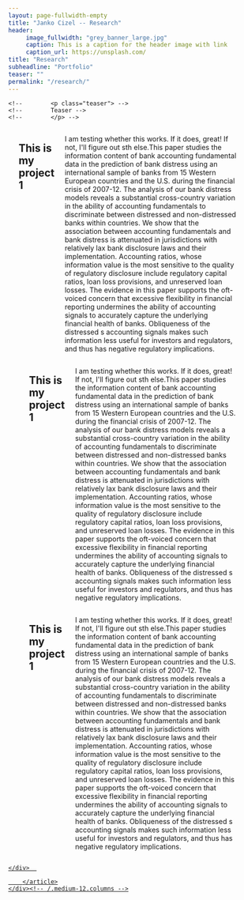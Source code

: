 ```yaml
---
layout: page-fullwidth-empty
title: "Janko Cizel -- Research"
header:
     image_fullwidth: "grey_banner_large.jpg"
     caption: This is a caption for the header image with link
     caption_url: https://unsplash.com/
title: "Research"
subheadline: "Portfolio"
teaser: ""
permalink: "/research/"
---
```


<div class="row t30">
	<!-- <div class="medium-12 columns"> -->
	<!-- 	<article> -->
	<!-- 		<header> -->
	<!-- 			<p class="subheadline">Subheadline</p> -->
	<!-- 			<h1>Title</h1> -->
	<!-- 		</header> -->


	<!-- 		<p class="teaser"> -->
	<!-- 		Teaser -->
	<!-- 		</p> -->

<div class="row t30">
<div class="medium-4 columns frontpage-widget">
	<a href="">
	</a>
	<h2 class="font-size-h3 t10">This is my project 1</h2>
	<p>I am testing whether this works. If it does, great! If not, I'll figure
	out sth else.This paper studies the information content of bank accounting
	fundamental data in the prediction of bank distress using an international
	sample of banks from 15 Western European countries and the U.S. during the
	financial crisis of 2007-12.  The analysis of our bank distress models
	reveals a substantial cross-country variation in the ability of accounting
	fundamentals to discriminate between distressed and non-distressed banks
	within countries. We show that the association between accounting
	fundamentals and bank distress is attenuated in jurisdictions with
	relatively lax bank disclosure laws and their implementation. Accounting
	ratios, whose information value is the most sensitive to the quality of
	regulatory disclosure include regulatory capital ratios, loan loss
	provisions, and unreserved loan losses. The evidence in this paper supports
	the oft-voiced concern that excessive flexibility in financial reporting
	undermines the ability of accounting signals to accurately capture the
	underlying financial health of banks. Obliqueness of the distressed s
	accounting signals makes such information less useful for investors and
	regulators, and thus has negative regulatory implications.</p>
	<p><a class="button tiny radius" href="test"</a></p>
	</div>

<div class="medium-4 columns frontpage-widget">
	<a href="">
	</a>
	<h2 class="font-size-h3 t10">This is my project 1</h2>
	<p>I am testing whether this works. If it does, great! If not, I'll figure
	out sth else.This paper studies the information content of bank accounting
	fundamental data in the prediction of bank distress using an international
	sample of banks from 15 Western European countries and the U.S. during the
	financial crisis of 2007-12.  The analysis of our bank distress models
	reveals a substantial cross-country variation in the ability of accounting
	fundamentals to discriminate between distressed and non-distressed banks
	within countries. We show that the association between accounting
	fundamentals and bank distress is attenuated in jurisdictions with
	relatively lax bank disclosure laws and their implementation. Accounting
	ratios, whose information value is the most sensitive to the quality of
	regulatory disclosure include regulatory capital ratios, loan loss
	provisions, and unreserved loan losses. The evidence in this paper supports
	the oft-voiced concern that excessive flexibility in financial reporting
	undermines the ability of accounting signals to accurately capture the
	underlying financial health of banks. Obliqueness of the distressed s
	accounting signals makes such information less useful for investors and
	regulators, and thus has negative regulatory implications.</p>
	<p><a class="button tiny radius" href="test"</a></p>
	</div>
<div class="medium-4 columns frontpage-widget">
	<a href="">
	</a>
	<h2 class="font-size-h3 t10">This is my project 1</h2>
	<p>I am testing whether this works. If it does, great! If not, I'll figure
	out sth else.This paper studies the information content of bank accounting
	fundamental data in the prediction of bank distress using an international
	sample of banks from 15 Western European countries and the U.S. during the
	financial crisis of 2007-12.  The analysis of our bank distress models
	reveals a substantial cross-country variation in the ability of accounting
	fundamentals to discriminate between distressed and non-distressed banks
	within countries. We show that the association between accounting
	fundamentals and bank distress is attenuated in jurisdictions with
	relatively lax bank disclosure laws and their implementation. Accounting
	ratios, whose information value is the most sensitive to the quality of
	regulatory disclosure include regulatory capital ratios, loan loss
	provisions, and unreserved loan losses. The evidence in this paper supports
	the oft-voiced concern that excessive flexibility in financial reporting
	undermines the ability of accounting signals to accurately capture the
	underlying financial health of banks. Obliqueness of the distressed s
	accounting signals makes such information less useful for investors and
	regulators, and thus has negative regulatory implications.</p>
	<p><a class="button tiny radius" href=""</a></p>
	</div>

	</div>	

		</article>
	</div><!-- /.medium-12.columns -->
</div><!-- /.row -->

<!--more-->

<!-- <div class="row t30"> -->
<!-- <div class="medium-4 columns frontpage-widget"> -->
<!-- 	<a href=""> -->
<!-- 	</a> -->
<!-- 	<h2 class="font-size-h3 t10">Test</h2> -->
<!-- 	<p>Sample text</p> -->
<!-- 	<p><a class="button tiny radius" href="test"</a></p> -->
<!-- 	</div> -->
	
<!--     <\!-- <div class="medium-4 columns"> -\-> -->
<!--     <\!--     <img src="{{ site.urlimg }}webdesign_screenshot_stilwandel.jpg" alt=""> -\-> -->
<!--     <\!--     <p>Website: <a href="http://stilwandel-koeln.de">Stilwandel-Koeln.de</a></p> -\-> -->
<!--     <\!-- </div><\\!-- /.medium-4.columns -\\-> -\-> -->

<!--     <div class="medium-4 columns"> -->
<!--         <img src="{{ site.urlimg }}webdesign_screenshot_tarnkappe.jpg" alt=""> -->
<!--         <p>Website: <a href="http://tarnkarppe.info">Tarnkappe.info</a></p> -->
<!--     </div><\!-- /.medium-4.columns -\-> -->

<!--     <div class="medium-4 columns"> -->
<!--         <img src="{{ site.urlimg }}webdesign_screenshot_schriefer.jpg" alt=""> -->
<!--         <p>Website: <a href="http://www.psychotherapie-schriefer.de/">Praxis für psychologische Psychotherapie Simone Schriefer</a></p> -->
<!--     </div><\!-- /.medium-4.columns -\-> -->
<!-- </div><\!-- /.row -\-> -->


<!-- <div class="row t60"> -->
<!--     <div class="medium-6 columns b30"> -->
<!--         <img src="{{ site.urlimg }}webdesign_screenshot_nixdorf.jpg" alt=""> -->
<!--         <p> Website: Nixdorf Internatsberatung &amp; Schulberatung</p> -->
<!--     </div><\!-- /.medium-6.columns -\-> -->

<!--     <div class="medium-6 columns b30"> -->
<!--         <img src="{{ site.urlimg }}webdesign_screenshot_jcorneille.jpg" alt=""> -->
<!--         <p>Website: <a href="http://jcorneille.de">Grafik Design Jeannette Corneille</a></p> -->
<!--     </div><\!-- /.medium-6.columns -\-> -->
<!-- </div><\!-- /.row -\-> -->


<!-- <div class="row t30"> -->
<!--     <div class="medium-4 columns"> -->
<!--         <img src="{{ site.urlimg }}webdesign_screenshot_stilwandel.jpg" alt=""> -->
<!--         <p>Website: <a href="http://stilwandel-koeln.de">Stilwandel-Koeln.de</a></p> -->
<!--     </div><\!-- /.medium-4.columns -\-> -->

<!--     <div class="medium-4 columns"> -->
<!--         <img src="{{ site.urlimg }}webdesign_screenshot_tarnkappe.jpg" alt=""> -->
<!--         <p>Website: <a href="http://tarnkarppe.info">Tarnkappe.info</a></p> -->
<!--     </div><\!-- /.medium-4.columns -\-> -->

<!--     <div class="medium-4 columns"> -->
<!--         <img src="{{ site.urlimg }}webdesign_screenshot_schriefer.jpg" alt=""> -->
<!--         <p>Website: <a href="http://www.psychotherapie-schriefer.de/">Praxis für psychologische Psychotherapie Simone Schriefer</a></p> -->
<!--     </div><\!-- /.medium-4.columns -\-> -->
<!-- </div><\!-- /.row -\-> -->

